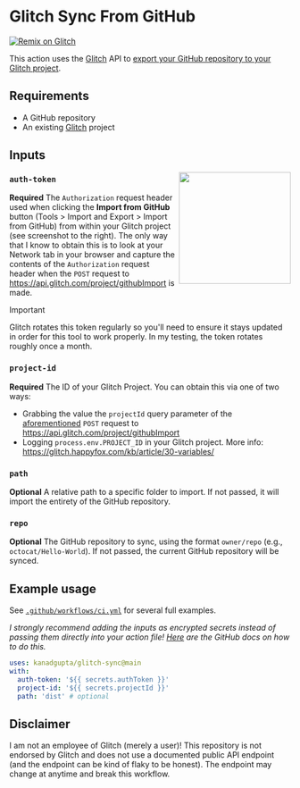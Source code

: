# Glitch Sync From GitHub

[![Remix on Glitch](https://cdn.glitch.com/2703baf2-b643-4da7-ab91-7ee2a2d00b5b%2Fremix-button.svg)](https://glitch.com/edit/#!/import/github/kanadgupta/glitch-sync)

This action uses the [Glitch](https://glitch.com/) API to [export your GitHub repository to your Glitch project](https://glitch.happyfox.com/kb/article/20-importing-code-from-github/).

## Requirements

- A GitHub repository
- An existing [Glitch](https://glitch.com/) project

## Inputs

<img align="right" src="https://user-images.githubusercontent.com/8854718/77256998-982c4900-6c3f-11ea-9b50-c2d27d37f8cd.png" width="200">

### `auth-token`

**Required** The `Authorization` request header used when clicking the **Import from GitHub** button (Tools > Import and Export > Import from GitHub) from within your Glitch project (see screenshot to the right). The only way that I know to obtain this is to look at your Network tab in your browser and capture the contents of the `Authorization` request header when the `POST` request to https://api.glitch.com/project/githubImport is made.

> [!IMPORTANT]
> Glitch rotates this token regularly so you'll need to ensure it stays updated in order for this tool to work properly. In my testing, the token rotates roughly once a month.

### `project-id`

**Required** The ID of your Glitch Project. You can obtain this via one of two ways:

- Grabbing the value the `projectId` query parameter of the [aforementioned](#auth-token) `POST` request to https://api.glitch.com/project/githubImport
- Logging `process.env.PROJECT_ID` in your Glitch project. More info: https://glitch.happyfox.com/kb/article/30-variables/

### `path`

**Optional** A relative path to a specific folder to import. If not passed, it will import the entirety of the GitHub repository.

### `repo`

**Optional** The GitHub repository to sync, using the format `owner/repo` (e.g., `octocat/Hello-World`). If not passed, the current GitHub repository will be synced.

## Example usage

See [`.github/workflows/ci.yml`](https://github.com/kanadgupta/glitch-sync/blob/main/.github/workflows/ci.yml) for several full examples.

_I strongly recommend adding the inputs as encrypted secrets instead of passing them directly into your action file! [Here](https://docs.github.com/en/actions/security-guides/encrypted-secrets#creating-encrypted-secrets-for-a-repository) are the GitHub docs on how to do this._

```yml
uses: kanadgupta/glitch-sync@main
with:
  auth-token: '${{ secrets.authToken }}'
  project-id: '${{ secrets.projectId }}'
  path: 'dist' # optional
```

## Disclaimer

I am not an employee of Glitch (merely a user)! This repository is not endorsed by Glitch and does not use a documented public API endpoint (and the endpoint can be kind of flaky to be honest). The endpoint may change at anytime and break this workflow.
